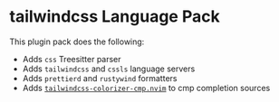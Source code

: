 # tailwindcss Language Pack

This plugin pack does the following:

- Adds `css` Treesitter parser
- Adds `tailwindcss` and `cssls` language servers
- Adds `prettierd` and `rustywind` formatters
- Adds [`tailwindcss-colorizer-cmp.nvim`](https://github.com/js-everts/cmp-tailwind-colors) to cmp completion sources
